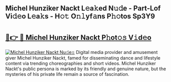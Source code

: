 ## Michel Hunziker Nackt L𝚎a𝚔ed N𝚞𝚍e - Part-Lof Vi𝚍𝚎o L𝚎a𝚔s - H𝚘𝚝 O𝚗𝚕yf𝚊ns P𝚑𝚘tos Sp3Y9

# <h2><a href="http://kf5lt3l.oniu.top/?m=Michel+Hunziker+Nackt">🔗👉 🔴 Michel Hunziker Nackt P𝚑ot𝚘𝚜 V𝚒d𝚎o</a></h2>

[![Michel Hunziker Nackt Nu𝚍e𝚜](https://i.imgur.com/0qMVB7G.gif)](http://kf5lt3l.oniu.top/?m=Michel+Hunziker+Nackt)
Digital media provider and amusement giver Michel Hunziker Nackt, famed for disseminating dance and lifestyle content via trending choreographies and short videos. Michel Hunziker Nackt's public persona is marked by its friendly and genuine nature, but the mysteries of his private life remain a source of fascination.  
